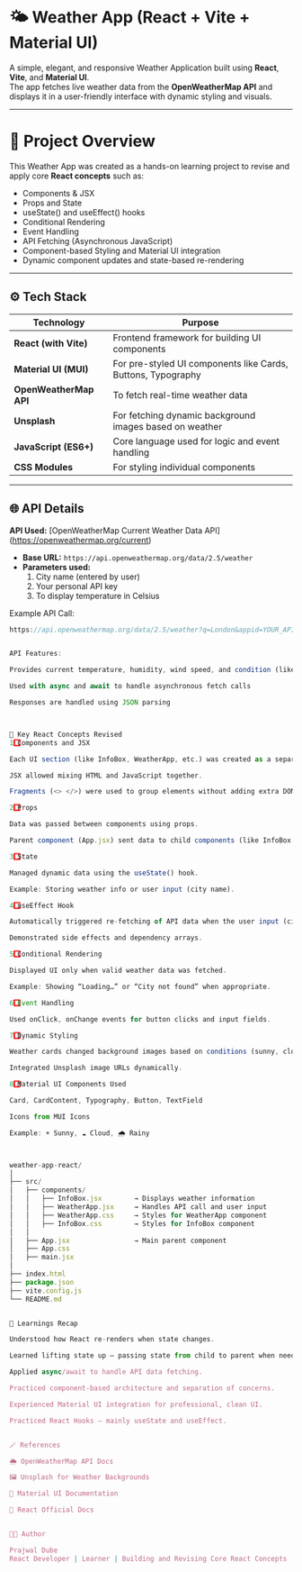 # 🌤️ Weather App (React + Vite + Material UI)

A simple, elegant, and responsive Weather Application built using **React**, **Vite**, and **Material UI**.  
The app fetches live weather data from the **OpenWeatherMap API** and displays it in a user-friendly interface with dynamic styling and visuals.

---

# 🚀 Project Overview

This Weather App was created as a hands-on learning project to revise and apply core **React concepts** such as:
- Components & JSX
- Props and State
- useState() and useEffect() hooks
- Conditional Rendering
- Event Handling
- API Fetching (Asynchronous JavaScript)
- Component-based Styling and Material UI integration
- Dynamic component updates and state-based re-rendering

---

## ⚙️ Tech Stack

| Technology | Purpose |
|-------------|----------|
| **React (with Vite)** | Frontend framework for building UI components |
| **Material UI (MUI)** | For pre-styled UI components like Cards, Buttons, Typography |
| **OpenWeatherMap API** | To fetch real-time weather data |
| **Unsplash** | For fetching dynamic background images based on weather |
| **JavaScript (ES6+)** | Core language used for logic and event handling |
| **CSS Modules** | For styling individual components |

---

## 🌐 API Details

**API Used:** [OpenWeatherMap Current Weather Data API]   (https://openweathermap.org/current)

- **Base URL:** `https://api.openweathermap.org/data/2.5/weather`
- **Parameters used:**
    1. City name (entered by user)
    2. Your personal API key
    3. To display temperature in Celsius

Example API Call:
```js
https://api.openweathermap.org/data/2.5/weather?q=London&appid=YOUR_API_KEY&units=metric


API Features:

Provides current temperature, humidity, wind speed, and condition (like clear, cloudy, rainy)

Used with async and await to handle asynchronous fetch calls

Responses are handled using JSON parsing



🧠 Key React Concepts Revised
1️⃣ Components and JSX

Each UI section (like InfoBox, WeatherApp, etc.) was created as a separate component.

JSX allowed mixing HTML and JavaScript together.

Fragments (<> </>) were used to group elements without adding extra DOM nodes.

2️⃣ Props

Data was passed between components using props.

Parent component (App.jsx) sent data to child components (like InfoBox.jsx).

3️⃣ State

Managed dynamic data using the useState() hook.

Example: Storing weather info or user input (city name).

4️⃣ useEffect Hook

Automatically triggered re-fetching of API data when the user input (city name) changed.

Demonstrated side effects and dependency arrays.

5️⃣ Conditional Rendering

Displayed UI only when valid weather data was fetched.

Example: Showing “Loading…” or “City not found” when appropriate.

6️⃣ Event Handling

Used onClick, onChange events for button clicks and input fields.

7️⃣ Dynamic Styling

Weather cards changed background images based on conditions (sunny, cloudy, rainy).

Integrated Unsplash image URLs dynamically.

8️⃣ Material UI Components Used

Card, CardContent, Typography, Button, TextField

Icons from MUI Icons

Example: ☀️ Sunny, ☁️ Cloud, 🌧️ Rainy



weather-app-react/
│
├── src/
│   ├── components/
│   │   ├── InfoBox.jsx        → Displays weather information
│   │   ├── WeatherApp.jsx     → Handles API call and user input
│   │   ├── WeatherApp.css     → Styles for WeatherApp component
│   │   ├── InfoBox.css        → Styles for InfoBox component
│   │
│   ├── App.jsx                → Main parent component
│   ├── App.css
│   ├── main.jsx
│
├── index.html
├── package.json
├── vite.config.js
└── README.md


📘 Learnings Recap

Understood how React re-renders when state changes.

Learned lifting state up — passing state from child to parent when needed.

Applied async/await to handle API data fetching.

Practiced component-based architecture and separation of concerns.

Experienced Material UI integration for professional, clean UI.

Practiced React Hooks — mainly useState and useEffect.


🪄 References

🌦️ OpenWeatherMap API Docs

🖼️ Unsplash for Weather Backgrounds

🧩 Material UI Documentation

🧠 React Official Docs


🧑‍💻 Author

Prajwal Dube
React Developer | Learner | Building and Revising Core React Concepts
